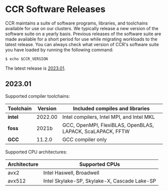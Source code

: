 # CCR Software Releases

CCR maintains a suite of software programs, libraries, and toolchains available
for use on our clusters. We typically release a new version of the software
suite on a yearly basis. Previous releases of the software suite are made
available for a short period for use while migrating workloads to the latest
release. You can always check what version of CCR's software suite you have
loaded by running the following command:

```
$ echo $CCR_VERSION
```

The latest release is [2023.01](#2023.01).

## 2023.01

Supported compiler toolchains:

| Toolchain   | Version | Included compiles and libraries                              |
| ----------- | ------- | ------------------------------------------------------------ |
| **intel**   | 2022.00 | Intel compilers, Intel MPI, and Intel MKL                    |
| **foss**    | 2021b   | GCC, OpenMPI, FlexiBLAS, OpenBLAS, LAPACK, ScaLAPACK, FFTW   |
| **GCC**     | 11.2.0  | GCC compiler only                                            |

Supported CPU architectures:

| Architecture  | Supported CPUs                                             |
| ------------- | ---------------------------------------------------------- |
| avx2          | Intel Haswell, Broadwell                                   |
| avx512        | Intel Skylake-SP, Skylake-X, Cascade Lake-SP               |
